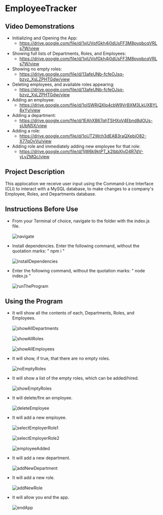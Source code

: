 # EmployeeTracker

## Video Demonstrations
- Initializing and Opening the App:  
  - https://drive.google.com/file/d/1xjUVpfGkh4j0dUsFF3M8pyqbcqVRLs7W/view
- Showing full lists of Departments, Roles, and Employees:  
  - https://drive.google.com/file/d/1xjUVpfGkh4j0dUsFF3M8pyqbcqVRLs7W/view
- Showing no empty roles:  
  - https://drive.google.com/file/d/13afeUNb-fcfeOJsq-bzvz_XsLZPHTGdw/view
- Deleting employees, and available roles appearing:
  - https://drive.google.com/file/d/13afeUNb-fcfeOJsq-bzvz_XsLZPHTGdw/view
- Adding an employee:  
  - https://drive.google.com/file/d/1oISWRiQXlp4cbW9VrBXM3LkUXBYL8xYv/view
- Adding a department:  
  - https://drive.google.com/file/d/1EAhXB67qhTSHXoV4Ebnd8dOUs-sUbN5X/view
- Adding a role:  
  - https://drive.google.com/file/d/1oUT2Wch3dEAB3raQXebjO82-X77qOvVu/view
- Adding role and immediately adding new employee for that role:  
  - https://drive.google.com/file/d/1jW6k9ktPT_k2lbbXIyD4R7dV-yLyZMQc/view



## Project Description
This applocation we receive user input using the Command-Line Interface (CLI) to interact with a MySQL database, to make changes to a company's Employee, Roles, and Departments database.


## Instructions Before Use

- From your Terminal of choice, navigate to the folder with the index.js file. <br>  
![navigate](./assets/screenshots/navigate.jpg) <br>  


- Install dependencies.  Enter the following command, without the quotation marks:  " npm i " <br>  
![installDependencies](./assets/screenshots/npmi.jpg) <br>  


- Enter the following command, without the quotation marks:  " node index.js " <br>  
![runTheProgram](./assets/screenshots/runprogram.jpg) <br>  


## Using the Program

- It will show all the contents of each, Departments, Roles, and Employees. <br>  
![showAllDepartments](./assets/screenshots/showallofeach1.jpg) <br>  
![showAllRoles](./assets/screenshots/showallofeach2.jpg) <br>  
![showAllEmployees](./assets/screenshots/showallofeach3.jpg) <br>  


- It will show, if true, that there are no empty roles. <br>  
![noEmptyRoles](./assets/screenshots/noemptyroles.jpg) <br>  


- It will show a list of the empty roles, which can be added/hired. <br>  
![showEmptyRoles](./assets/screenshots/showemptyroles.jpg) <br>  


- It will delete/fire an employee. <br>  
![deleteEmployee](./assets/screenshots/deleteemployee.jpg) <br>  


- It will add a new employee. <br>  
![selectEmployerRole1](./assets/screenshots/selectemployeerole.jpg) <br>  
![selectEmployerRole2](./assets/screenshots/selectemployeerole2.jpg) <br>  
![employeeAdded](./assets/screenshots/employeeadded.jpg) <br>  


- It will add a new department. <br>  
![addNewDepartment](./assets/screenshots/addnewdepartment.jpg) <br>  


- It will add a new role. <br>  
![addNewRole](./assets/screenshots/addnewrole.jpg) <br>  


- It will allow you end the app. <br>  
![endApp](./assets/screenshots/endapp.jpg) <br>  

